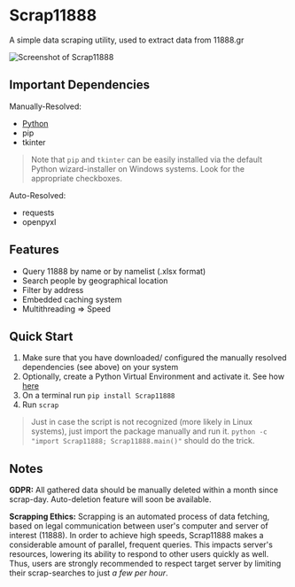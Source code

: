 # Scrap11888
A simple data scraping utility, used to extract data from 11888.gr

![Screenshot of Scrap11888](res/Scrap11888-Screenshot.png)

## Important Dependencies
Manually-Resolved:
- [Python](https://www.python.org/)
- pip
- tkinter

> Note that  `pip` and `tkinter` can be easily installed via the default Python wizard-installer on Windows systems. Look for the appropriate checkboxes.

Auto-Resolved:
- requests
- openpyxl

## Features
- Query 11888 by name or by namelist (.xlsx format)
- Search people by geographical location
- Filter by address
- Embedded caching system
- Multithreading => Speed


## Quick Start
1. Make sure that you have downloaded/ configured the manually resolved dependencies (see above) on your system
2. Optionally, create a Python Virtual Environment and activate it. See how [here](https://docs.python.org/3/library/venv.html)
2. On a terminal run `pip install Scrap11888`
3. Run `scrap`

> Just in case the script is not recognized (more likely in Linux systems), just import the package manually and run it. `python -c "import Scrap11888; Scrap11888.main()"` should do the trick.

## Notes
**GDPR:** All gathered data should be manually deleted within a month since scrap-day. Auto-deletion feature will soon be available.

**Scrapping Ethics:** Scrapping is an automated process of data fetching, based on legal communication between user's computer and server of interest (11888). In order to achieve high speeds, Scrap11888 makes a considerable amount of parallel, frequent queries. This impacts server's resources, lowering its ability to respond to other users quickly as well. Thus, users are strongly recommended to respect target server by limiting their scrap-searches to just _a few per hour_.
